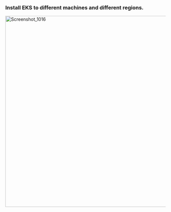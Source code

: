  ### Install EKS to different machines and different regions.
<img width="600" alt="Screenshot_1016" src="https://user-images.githubusercontent.com/13994900/81749985-4a2f0700-9472-11ea-8562-537f7f5cad07.png">
 
